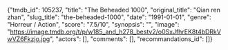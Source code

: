 {"tmdb_id": 105237, "title": "The Beheaded 1000", "original_title": "Qian ren zhan", "slug_title": "the-beheaded-1000", "date": "1991-01-01", "genre": "Horreur / Action", "score": "7.5/10", "synopsis": "", "image": "https://image.tmdb.org/t/p/w185_and_h278_bestv2/o0SxJfhrEK8t4bDRkVwVZ6Fkzjo.jpg", "actors": [], "comments": [], "recommandations_id": []}